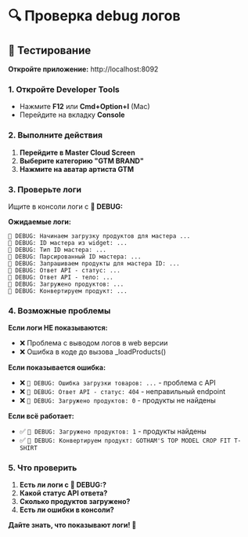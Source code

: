 # 🔍 Проверка debug логов

## 📱 Тестирование

**Откройте приложение:** http://localhost:8092

### 1. Откройте Developer Tools
- Нажмите **F12** или **Cmd+Option+I** (Mac)
- Перейдите на вкладку **Console**

### 2. Выполните действия
1. **Перейдите в Master Cloud Screen**
2. **Выберите категорию "GTM BRAND"**
3. **Нажмите на аватар артиста GTM**

### 3. Проверьте логи

Ищите в консоли логи с **🚨 DEBUG:**

**Ожидаемые логи:**
```
🚨 DEBUG: Начинаем загрузку продуктов для мастера ...
🚨 DEBUG: ID мастера из widget: ...
🚨 DEBUG: Тип ID мастера: ...
🚨 DEBUG: Парсированный ID мастера: ...
🚨 DEBUG: Запрашиваем продукты для мастера ID: ...
🚨 DEBUG: Ответ API - статус: ...
🚨 DEBUG: Ответ API - тело: ...
🚨 DEBUG: Загружено продуктов: ...
🚨 DEBUG: Конвертируем продукт: ...
```

### 4. Возможные проблемы

**Если логи НЕ показываются:**
- ❌ Проблема с выводом логов в web версии
- ❌ Ошибка в коде до вызова _loadProducts()

**Если показывается ошибка:**
- ❌ `🚨 DEBUG: Ошибка загрузки товаров: ...` - проблема с API
- ❌ `🚨 DEBUG: Ответ API - статус: 404` - неправильный endpoint
- ❌ `🚨 DEBUG: Загружено продуктов: 0` - продукты не найдены

**Если всё работает:**
- ✅ `🚨 DEBUG: Загружено продуктов: 1` - продукты найдены
- ✅ `🚨 DEBUG: Конвертируем продукт: GOTHAM'S TOP MODEL CROP FIT T-SHIRT`

### 5. Что проверить

1. **Есть ли логи с 🚨 DEBUG:?**
2. **Какой статус API ответа?**
3. **Сколько продуктов загружено?**
4. **Есть ли ошибки в консоли?**

**Дайте знать, что показывают логи! 🚀** 